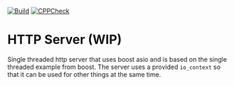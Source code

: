 [![Build](https://github.com/av4625/http_server/actions/workflows/build.yml/badge.svg)](https://github.com/av4625/http_server/actions/workflows/build.yml) [![CPPCheck](https://github.com/av4625/http_server/actions/workflows/cppcheck.yml/badge.svg)](https://github.com/av4625/http_server/actions/workflows/cppcheck.yml)

# HTTP Server (WIP)
Single threaded http server that uses boost asio and is based on the single
threaded example from boost. The server uses a provided `io_context` so that it can be used for other things at the same time.
